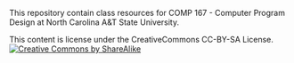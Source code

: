 This repository contain class resources for COMP 167 - Computer Program Design at North Carolina A&T State University.

This content is license under the CreativeCommons CC-BY-SA License.
[![Creative Commons by ShareAlike](https://licensebuttons.net/l/by-sa/3.0/88x31.png)](https://creativecommons.org/licenses/by-sa/4.0/)
